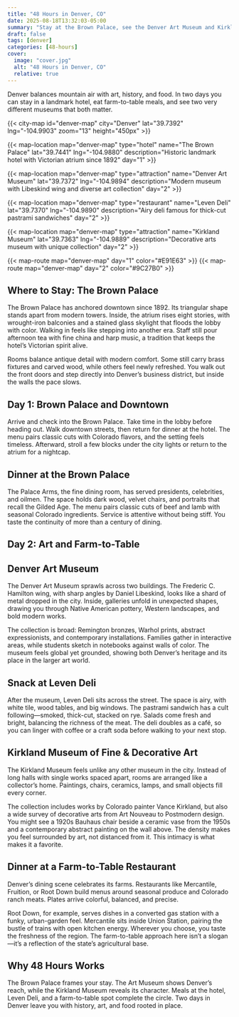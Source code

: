 ```yaml
---
title: "48 Hours in Denver, CO"
date: 2025-08-18T13:32:03-05:00
summary: "Stay at the Brown Palace, see the Denver Art Museum and Kirkland Museum, snack at Leven Deli, and dine farm‑to‑table—history, art, and food in two days."
draft: false
tags: [denver]
categories: [48-hours]
cover:
  image: "cover.jpg"
  alt: "48 Hours in Denver, CO"
  relative: true
---
```


Denver balances mountain air with art, history, and food. In two days you can stay in a landmark hotel, eat farm-to-table meals, and see two very different museums that both matter.

{{< city-map id="denver-map" city="Denver" lat="39.7392" lng="-104.9903" zoom="13" height="450px" >}}

{{< map-location map="denver-map" type="hotel" name="The Brown Palace" lat="39.7441" lng="-104.9880" description="Historic landmark hotel with Victorian atrium since 1892" day="1" >}}

{{< map-location map="denver-map" type="attraction" name="Denver Art Museum" lat="39.7372" lng="-104.9894" description="Modern museum with Libeskind wing and diverse art collection" day="2" >}}

{{< map-location map="denver-map" type="restaurant" name="Leven Deli" lat="39.7370" lng="-104.9890" description="Airy deli famous for thick-cut pastrami sandwiches" day="2" >}}

{{< map-location map="denver-map" type="attraction" name="Kirkland Museum" lat="39.7363" lng="-104.9889" description="Decorative arts museum with unique collection" day="2" >}}

{{< map-route map="denver-map" day="1" color="#E91E63" >}}
{{< map-route map="denver-map" day="2" color="#9C27B0" >}}

## Where to Stay: The Brown Palace

The Brown Palace has anchored downtown since 1892. Its triangular shape stands apart from modern towers. Inside, the atrium rises eight stories, with wrought-iron balconies and a stained glass skylight that floods the lobby with color. Walking in feels like stepping into another era. Staff still pour afternoon tea with fine china and harp music, a tradition that keeps the hotel’s Victorian spirit alive.

Rooms balance antique detail with modern comfort. Some still carry brass fixtures and carved wood, while others feel newly refreshed. You walk out the front doors and step directly into Denver’s business district, but inside the walls the pace slows.

## Day 1: Brown Palace and Downtown

Arrive and check into the Brown Palace. Take time in the lobby before heading out. Walk downtown streets, then return for dinner at the hotel. The menu pairs classic cuts with Colorado flavors, and the setting feels timeless. Afterward, stroll a few blocks under the city lights or return to the atrium for a nightcap.

## Dinner at the Brown Palace

The Palace Arms, the fine dining room, has served presidents, celebrities, and oilmen. The space holds dark wood, velvet chairs, and portraits that recall the Gilded Age. The menu pairs classic cuts of beef and lamb with seasonal Colorado ingredients. Service is attentive without being stiff. You taste the continuity of more than a century of dining.

## Day 2: Art and Farm-to-Table

## Denver Art Museum

The Denver Art Museum sprawls across two buildings. The Frederic C. Hamilton wing, with sharp angles by Daniel Libeskind, looks like a shard of metal dropped in the city. Inside, galleries unfold in unexpected shapes, drawing you through Native American pottery, Western landscapes, and bold modern works.

The collection is broad: Remington bronzes, Warhol prints, abstract expressionists, and contemporary installations. Families gather in interactive areas, while students sketch in notebooks against walls of color. The museum feels global yet grounded, showing both Denver’s heritage and its place in the larger art world.

## Snack at Leven Deli

After the museum, Leven Deli sits across the street. The space is airy, with white tile, wood tables, and big windows. The pastrami sandwich has a cult following—smoked, thick-cut, stacked on rye. Salads come fresh and bright, balancing the richness of the meat. The deli doubles as a café, so you can linger with coffee or a craft soda before walking to your next stop.

## Kirkland Museum of Fine & Decorative Art

The Kirkland Museum feels unlike any other museum in the city. Instead of long halls with single works spaced apart, rooms are arranged like a collector’s home. Paintings, chairs, ceramics, lamps, and small objects fill every corner.

The collection includes works by Colorado painter Vance Kirkland, but also a wide survey of decorative arts from Art Nouveau to Postmodern design. You might see a 1920s Bauhaus chair beside a ceramic vase from the 1950s and a contemporary abstract painting on the wall above. The density makes you feel surrounded by art, not distanced from it. This intimacy is what makes it a favorite.

## Dinner at a Farm-to-Table Restaurant

Denver’s dining scene celebrates its farms. Restaurants like Mercantile, Fruition, or Root Down build menus around seasonal produce and Colorado ranch meats. Plates arrive colorful, balanced, and precise.

Root Down, for example, serves dishes in a converted gas station with a funky, urban-garden feel. Mercantile sits inside Union Station, pairing the bustle of trains with open kitchen energy. Wherever you choose, you taste the freshness of the region. The farm-to-table approach here isn’t a slogan—it’s a reflection of the state’s agricultural base.

## Why 48 Hours Works

The Brown Palace frames your stay. The Art Museum shows Denver’s reach, while the Kirkland Museum reveals its character. Meals at the hotel, Leven Deli, and a farm-to-table spot complete the circle. Two days in Denver leave you with history, art, and food rooted in place.